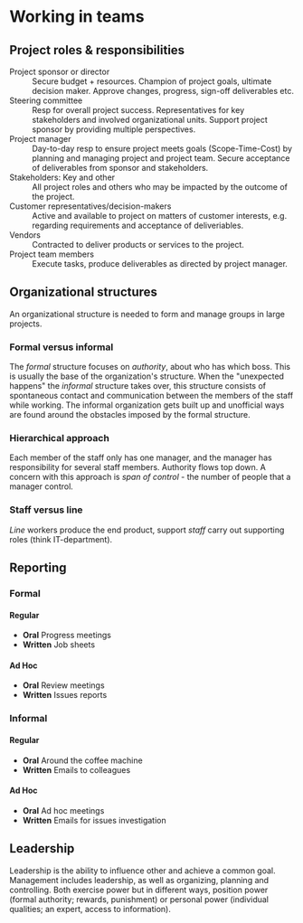 # Working in teams

## Project roles & responsibilities
<dl>
<dt>Project sponsor or director</dt>
<dd>Secure budget + resources.
Champion of project goals, ultimate decision maker. Approve
changes, progress, sign-off deliverables etc.</dd>

<dt>Steering committee</dt>
<dd>Resp for overall project success.
Representatives for key stakeholders and involved organizational
units. Support project sponsor by providing multiple perspectives.</dd>

<dt>Project manager</dt>
<dd>Day-to-day resp to ensure project meets goals
(Scope-Time-Cost) by planning and managing project and project
team. Secure acceptance of deliverables from sponsor and stakeholders.</dd>

<dt>Stakeholders: Key and other</dt>
<dd>All project roles and others who
may be impacted by the outcome of the project.</dd>

<dt>Customer representatives/decision-makers</dt>
<dd>Active and
available to project on matters of customer interests, e.g.
regarding requirements and acceptance of deliveriables.</dd>

<dt>Vendors</dt>
<dd>Contracted to deliver products or services to the
 project.</dd>

<dt>Project team members</dt>
<dd>Execute tasks, produce deliverables as
directed by project manager.</dd>
</dl>

## Organizational structures
An organizational structure is needed to form and manage 
groups in large projects. 

### Formal versus informal
The *formal* structure focuses on *authority*, about who has which
boss. This is usually the base of the organization's structure.
When the "unexpected happens" the *informal* structure takes over,
this structure consists of spontaneous contact and communication
between the members of the staff while working.
The informal organization gets built up and unofficial ways are
found around the obstacles imposed by the formal structure.

### Hierarchical approach
Each member of the staff only has one manager, and the manager 
has responsibility for several staff members. Authority flows
top down. A concern with this approach is *span of control* - 
the number of people that a manager control.

### Staff versus line
*Line* workers produce the end product, support *staff* carry out
supporting roles (think IT-department).

## Reporting
### Formal
#### Regular
* **Oral** Progress meetings
* **Written** Job sheets

#### Ad Hoc
* **Oral** Review meetings
* **Written** Issues reports

### Informal
#### Regular
* **Oral** Around the coffee machine
* **Written** Emails to colleagues

#### Ad Hoc
* **Oral** Ad hoc meetings
* **Written** Emails for issues investigation

## Leadership
Leadership is the ability to influence other and achieve a common goal.
Management includes leadership, as well as organizing, planning and controlling.
Both exercise power but in different ways, position power (formal authority; rewards,
punishment)
or personal power (individual qualities; an expert, access to information).
